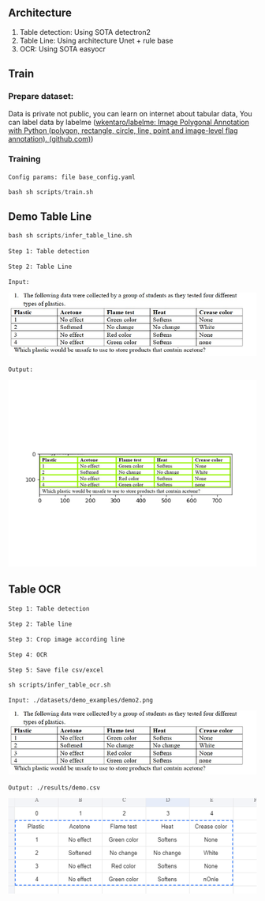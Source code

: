 ## Architecture

1. Table detection: Using SOTA detectron2
2. Table Line: Using architecture Unet + rule base
3. OCR: Using SOTA easyocr

## Train

### Prepare dataset:

Data is private not public, you can learn on internet about tabular data, You can label data by labelme ([wkentaro/labelme: Image Polygonal Annotation with Python (polygon, rectangle, circle, line, point and image-level flag annotation). (github.com)](https://github.com/wkentaro/labelme))

### Training

`Config params: file base_config.yaml`

```python
bash sh scripts/train.sh 
```

## Demo Table Line

```python
bash sh scripts/infer_table_line.sh 
```

`Step 1: Table detection`

`Step 2: Table Line`

`Input:`

![1671954396105](image/README/1671954396105.png)

`Output:`

![1671954423770](image/README/1671954423770.png)

## Table OCR

`Step 1: Table detection `

`Step 2: Table line`

`Step 3: Crop image according line`

`Step 4: OCR`

`Step 5: Save file csv/excel`

```
sh scripts/infer_table_ocr.sh
```

`Input: ./datasets/demo_examples/demo2.png`

![1671956437092](image/README/1671956437092.png)

`Output: ./results/demo.csv`

![1671956507888](image/README/1671956507888.png)
